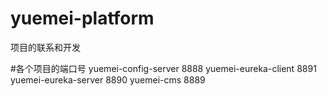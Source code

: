 # yuemei-platform
项目的联系和开发

#各个项目的端口号
yuemei-config-server 8888
yuemei-eureka-client 8891
yuemei-eureka-server 8890
yuemei-cms 8889